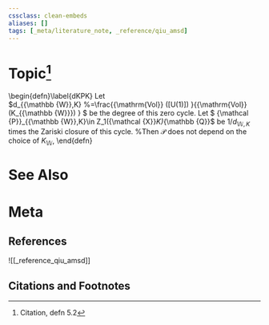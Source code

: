 ```yaml
---
cssclass: clean-embeds
aliases: []
tags: [_meta/literature_note, _reference/qiu_amsd]
---
```

# Topic[^1]
\begin{defn}\label{dKPK}
Let  
$d_{{\mathbb {W}},K} %=\frac{{\mathrm{Vol}} ([U(1)]) }{{\mathrm{Vol}}(K_{{\mathbb {W}}}) }
$ 
be the degree of this zero cycle. Let $ {\mathcal {P}}_{{\mathbb {W}},K}\in Z_1({\mathcal {X}}_K)_{\mathbb {Q}}$ be  $1/ d_{{\mathbb {W}},K}$ times the Zariski closure of this cycle.  %Then ${\mathcal {P}}$ does not depend on the choice of $K_{\mathbb {W}}$, 
\end{defn}

# See Also

# Meta
## References
![[_reference_qiu_amsd]]


## Citations and Footnotes
[^1]: Citation, defn 5.2